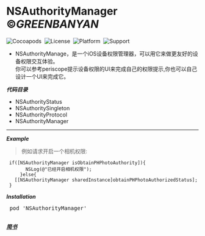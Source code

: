 # __NSAuthorityManager__ &copy;*GREENBANYAN*
![Cocoapods](https://img.shields.io/badge/Cocoapods-Support-green.svg)&nbsp;
![License](https://img.shields.io/badge/License-MIT-orange.svg)&nbsp;
![Platform](https://img.shields.io/badge/Platform-iOS-yellowgreen.svg)&nbsp;
![Support](https://img.shields.io/badge/Support-iOS%208%2B-lightgrey.svg)&nbsp;

 - NSAuthorityManage，是一个iOS设备权限管理器，可以用它来做更友好的设备权限交互体验。<br/>
你可以参考periscope提示设备权限的UI来完成自己的权限提示,你也可以自己设计一个UI来完成它。

*__代码目录__*
* NSAuthorityStatus 
* NSAuthoritySingleton
* NSAuthorityProtocol
* NSAuthorityManager
____
*__Example__*
>例如请求开启一个相机权限:
```
 if([NSAuthorityManager isObtainPHPhotoAuthority]){
       NSLog(@"已经开启相机权限");
     }else{
   [[NSAuthorityManager sharedInstance]obtainPHPhotoAuthorizedStatus];
 }
 ```
 ___Installation___
 <pre>
 pod 'NSAuthorityManager'
 </pre>
 
[*__简书__*](http://www.jianshu.com/p/63b6e513456c)
